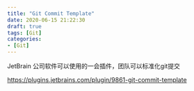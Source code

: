 ```yaml
---
title: "Git Commit Template"
date: 2020-06-15 21:22:30
draft: true
tags: [Git]
categories:
- [Git]
---
```



JetBrain 公司软件可以使用的一会插件，团队可以标准化git提交

https://plugins.jetbrains.com/plugin/9861-git-commit-template
